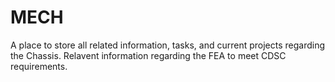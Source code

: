 # MECH
A place to store all related information, tasks, and current projects regarding the Chassis. Relavent information regarding the FEA to meet CDSC requirements. 
